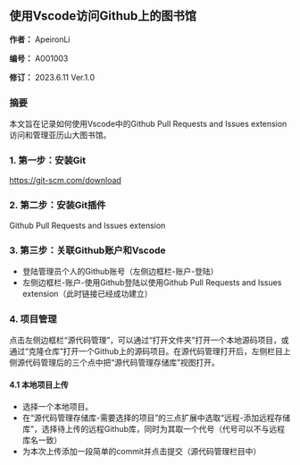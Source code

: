 ## 使用Vscode访问Github上的图书馆

**作者：** ApeironLi

**编号：** A001003

**修订：** 2023.6.11 Ver.1.0

### 摘要

本文旨在记录如何使用Vscode中的Github Pull Requests and Issues extension访问和管理亚历山大图书馆。

### 1. 第一步：安装Git

https://git-scm.com/download

### 2. 第二步：安装Git插件

Github Pull Requests and Issues extension

### 3. 第三步：关联Github账户和Vscode

- 登陆管理员个人的Github账号（左侧边框栏-账户-登陆）
- 左侧边框栏-账户-使用Github登陆以使用Github Pull Requests and Issues extension（此时链接已经成功建立）

### 4. 项目管理

点击左侧边框栏“源代码管理”，可以通过“打开文件夹”打开一个本地源码项目，或通过“克隆仓库”打开一个Github上的源码项目。在源代码管理打开后，左侧栏目上侧源代码管理后的三个点中把“源代码管理存储库”视图打开。

#### 4.1 本地项目上传
- 选择一个本地项目。
- 在“源代码管理存储库-需要选择的项目”的三点扩展中选取“远程-添加远程存储库”，选择待上传的远程Github库，同时为其取一个代号（代号可以不与远程库名一致）
- 为本次上传添加一段简单的commit并点击提交（源代码管理栏目中）